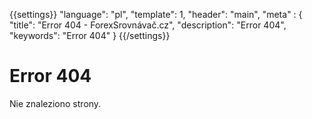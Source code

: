 {{settings}}
  "language": "pl",
  "template": 1,
  "header": "main",
  "meta" : {
    "title": "Error 404 - ForexSrovnávač.cz",
    "description": "Error 404",
    "keywords": "Error 404"
  }
{{/settings}}

# Error 404

Nie znaleziono strony.